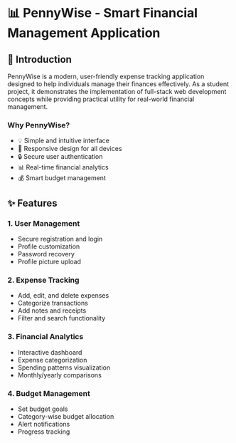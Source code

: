 # 📊 PennyWise - Smart Financial Management Application

## 🎯 Introduction
PennyWise is a modern, user-friendly expense tracking application designed to help individuals manage their finances effectively. As a student project, it demonstrates the implementation of full-stack web development concepts while providing practical utility for real-world financial management.

### Why PennyWise?
- 💡 Simple and intuitive interface
- 📱 Responsive design for all devices
- 🔒 Secure user authentication
- 📊 Real-time financial analytics
- 💰 Smart budget management

## ✨ Features

### 1. User Management
- Secure registration and login
- Profile customization
- Password recovery
- Profile picture upload

### 2. Expense Tracking
- Add, edit, and delete expenses
- Categorize transactions
- Add notes and receipts
- Filter and search functionality

### 3. Financial Analytics
- Interactive dashboard
- Expense categorization
- Spending patterns visualization
- Monthly/yearly comparisons

### 4. Budget Management
- Set budget goals
- Category-wise budget allocation
- Alert notifications
- Progress tracking
